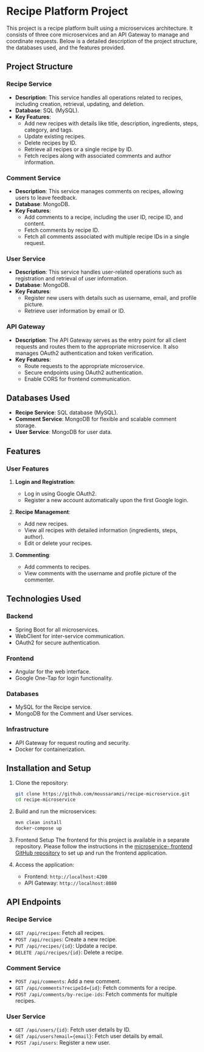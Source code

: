 # Recipe Platform Project

This project is a recipe platform built using a microservices architecture. It consists of three core microservices and an API Gateway to manage and coordinate requests. Below is a detailed description of the project structure, the databases used, and the features provided.

## Project Structure

### Recipe Service

- **Description**: This service handles all operations related to recipes, including creation, retrieval, updating, and deletion.
- **Database**: SQL (MySQL).
- **Key Features**:
  - Add new recipes with details like title, description, ingredients, steps, category, and tags.
  - Update existing recipes.
  - Delete recipes by ID.
  - Retrieve all recipes or a single recipe by ID.
  - Fetch recipes along with associated comments and author information.

### Comment Service

- **Description**: This service manages comments on recipes, allowing users to leave feedback.
- **Database**: MongoDB.
- **Key Features**:
  - Add comments to a recipe, including the user ID, recipe ID, and content.
  - Fetch comments by recipe ID.
  - Fetch all comments associated with multiple recipe IDs in a single request.

### User Service

- **Description**: This service handles user-related operations such as registration and retrieval of user information.
- **Database**: MongoDB.
- **Key Features**:
  - Register new users with details such as username, email, and profile picture.
  - Retrieve user information by email or ID.


### API Gateway
- **Description**: The API Gateway serves as the entry point for all client requests and routes them to the appropriate microservice. It also manages OAuth2 authentication and token verification.
- **Key Features**:
  - Route requests to the appropriate microservice.
  - Secure endpoints using OAuth2 authentication.
  - Enable CORS for frontend communication.

## Databases Used

- **Recipe Service**: SQL database (MySQL).
- **Comment Service**: MongoDB for flexible and scalable comment storage.
- **User Service**: MongoDB for user data.


## Features

### User Features
1. **Login and Registration**:
   - Log in using Google OAuth2.
   - Register a new account automatically upon the first Google login.

2. **Recipe Management**:
   - Add new recipes.
   - View all recipes with detailed information (ingredients, steps, author).
   - Edit or delete your recipes.

3. **Commenting**:
   - Add comments to recipes.
   - View comments with the username and profile picture of the commenter.

## Technologies Used

### Backend
- Spring Boot for all microservices.
- WebClient for inter-service communication.
- OAuth2 for secure authentication.

### Frontend
- Angular for the web interface.
- Google One-Tap for login functionality.

### Databases
- MySQL for the Recipe service.
- MongoDB for the Comment and User services.

### Infrastructure
- API Gateway for request routing and security.
- Docker for containerization.
  
## Installation and Setup

1. Clone the repository:
   ```bash
   git clone https://github.com/moussaramzi/recipe-microservice.git
   cd recipe-microservice
   ```

2. Build and run the microservices:
   ```bash
   mvn clean install
   docker-compose up
   ```

3. Frontend Setup
  The frontend for this project is available in a separate repository. Please follow the instructions in the [microservice-  frontend GitHub repository](https://github.com/moussaramzi/microservice-fontend) to set up and run the 
  frontend application. 

4. Access the application:
   - Frontend: `http://localhost:4200`
   - API Gateway: `http://localhost:8080`

## API Endpoints

### Recipe Service
- `GET /api/recipes`: Fetch all recipes.
- `POST /api/recipes`: Create a new recipe.
- `PUT /api/recipes/{id}`: Update a recipe.
- `DELETE /api/recipes/{id}`: Delete a recipe.

### Comment Service
- `POST /api/comments`: Add a new comment.
- `GET /api/comments?recipeId={id}`: Fetch comments for a recipe.
- `POST /api/comments/by-recipe-ids`: Fetch comments for multiple recipes.

### User Service
- `GET /api/users/{id}`: Fetch user details by ID.
- `GET /api/users?email={email}`: Fetch user details by email.
- `POST /api/users`: Register a new user.




